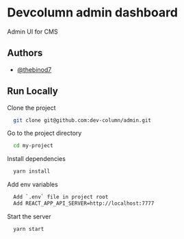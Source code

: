# Devcolumn admin dashboard

Admin UI for CMS

## Authors

-   [@thebinod7](https://www.github.com/thebinod7)

## Run Locally

Clone the project

```bash
  git clone git@github.com:dev-column/admin.git
```

Go to the project directory

```bash
  cd my-project
```

Install dependencies

```bash
  yarn install
```

Add env variables

```bash
  Add `.env` file in project root
  Add REACT_APP_API_SERVER=http://localhost:7777

```

Start the server

```bash
  yarn start
```
